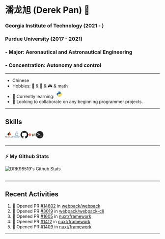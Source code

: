 # 潘龙旭 (Derek Pan) 👋
### Georgia Institute of Technology (2021 - )
### Purdue University (2017 - 2021)
### - Major: Aeronautical and Astronautical Engineering
### - Concentration: Autonomy and control

---

- Chinese
- Hobbies:
    🎸 & 🏀 & 🎮 & math
- 🌱 Currently learning: 
    <img alt="Python" height="25" src = "Images/python.png">
- 👯 Looking to collaborate on any beginning programmer projects.

---
## Skills
<img align="left" alt="Matlab" height="25" src="Images/Matlab.png">
<img align="left" alt="C" height="25" src="Images/c.png">
<img align="left" alt="Github" height="25" src="Images/github.png">
<img align="left" alt="Git" height="25" src="Images/git.png">
<img align="left" alt="Terminal" height="25" src="Images/terminal.png">

<br />
<br />


--- 
### :zap: My Github Stats
<img align="left" alt="DRK98519's Github Stats" src="https://github-readme-stats.vercel.app/api?username=DRK98519&count_private=true"/>

<br />
<br />

---
## Recent Activities

<!--START_SECTION:activity-->
1. 💪 Opened PR [#14602](https://github.com/webpack/webpack/pull/14602) in [webpack/webpack](https://github.com/webpack/webpack)
2. 💪 Opened PR [#3019](https://github.com/webpack/webpack-cli/pull/3019) in [webpack/webpack-cli](https://github.com/webpack/webpack-cli)
3. 💪 Opened PR [#1605](https://github.com/nuxt/framework/pull/1605) in [nuxt/framework](https://github.com/nuxt/framework)
4. 💪 Opened PR [#1412](https://github.com/nuxt/framework/pull/1412) in [nuxt/framework](https://github.com/nuxt/framework)
5. 💪 Opened PR [#1409](https://github.com/nuxt/framework/pull/1409) in [nuxt/framework](https://github.com/nuxt/framework)
<!--END_SECTION:activity-->
---